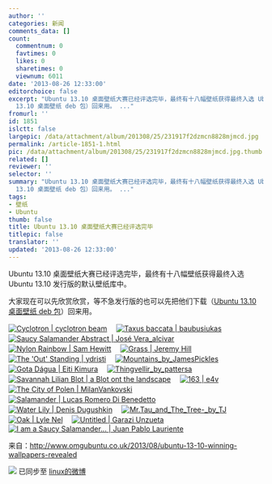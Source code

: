 ```yaml
---
author: ''
categories: 新闻
comments_data: []
count:
  commentnum: 0
  favtimes: 0
  likes: 0
  sharetimes: 0
  viewnum: 6011
date: '2013-08-26 12:33:00'
editorchoice: false
excerpt: "Ubuntu 13.10 桌面壁纸大赛已经评选完毕，最终有十八幅壁纸获得最终入选 Ubuntu 13.10 发行版的默认壁纸库中。\r\n大家现在可以先欣赏欣赏，等不急发行版的也可以先把他们下载（Ubuntu
  13.10 桌面壁纸 deb 包）回来用。 ..."
fromurl: ''
id: 1851
islctt: false
largepic: /data/attachment/album/201308/25/231917f2dzmcn8828mjmcd.jpg
permalink: /article-1851-1.html
pic: /data/attachment/album/201308/25/231917f2dzmcn8828mjmcd.jpg.thumb.jpg
related: []
reviewer: ''
selector: ''
summary: "Ubuntu 13.10 桌面壁纸大赛已经评选完毕，最终有十八幅壁纸获得最终入选 Ubuntu 13.10 发行版的默认壁纸库中。\r\n大家现在可以先欣赏欣赏，等不急发行版的也可以先把他们下载（Ubuntu
  13.10 桌面壁纸 deb 包）回来用。 ..."
tags:
- 壁纸
- Ubuntu
thumb: false
title: Ubuntu 13.10 桌面壁纸大赛已经评选完毕
titlepic: false
translator: ''
updated: '2013-08-26 12:33:00'
---
```


Ubuntu 13.10 桌面壁纸大赛已经评选完毕，最终有十八幅壁纸获得最终入选 Ubuntu 13.10 发行版的默认壁纸库中。


大家现在可以先欣赏欣赏，等不急发行版的也可以先把他们下载（[Ubuntu 13.10 桌面壁纸 deb 包](https://launchpad.net/~ubuntu-unity/+archive/daily-build/+build/4901205/+files/ubuntu-wallpapers-saucy_13.04.0%2B13.10.20130823-0ubuntu1_all.deb)）回来用。


[![Cyclotron | cyclotron beam](/data/attachment/album/201308/25/231917f2dzmcn8828mjmcd.jpg)](http://www.omgubuntu.co.uk/wp-content/uploads/2013/08/Cyclotron_by_cyclotron_beam.jpg "Cyclotron | cyclotron beam")　 [![Taxus baccata | baubusiukas](/data/attachment/album/201308/25/231919s9mwxbjaxjxhawwj.jpg)](http://www.omgubuntu.co.uk/wp-content/uploads/2013/08/Taxus_baccata_by_baubusiukas.jpg "Taxus baccata | baubusiukas")　 [![Saucy Salamander Abstract | José Vera_alcivar](http://www.omgubuntu.co.uk/wp-content/uploads/2013/08/Saucy_Salamander_Abstract_by_José_Vera_alcivar-350x200.jpg)](http://www.omgubuntu.co.uk/wp-content/uploads/2013/08/Saucy_Salamander_Abstract_by_José_Vera_alcivar.jpg "Saucy Salamander Abstract | José Vera_alcivar")　 [![Nylon Rainbow | Sam Hewitt](/data/attachment/album/201308/25/231920d7vhl7h2dnijsshd.jpg)](http://www.omgubuntu.co.uk/wp-content/uploads/2013/08/Nylon_Rainbow_by_Sam_Hewitt.jpg "Nylon Rainbow | Sam Hewitt")　 [![Grass | Jeremy Hill](/data/attachment/album/201308/25/231922huxbb5s55xzmdmst.jpg)](http://www.omgubuntu.co.uk/wp-content/uploads/2013/08/Grass_by_Jeremy_Hill.jpg "Grass | Jeremy Hill")　 [![The 'Out' Standing | ydristi](/data/attachment/album/201308/25/231923cyggcbymxtyg01y8.jpg)](http://www.omgubuntu.co.uk/wp-content/uploads/2013/08/THE_OUT_STANDING_by_ydristi.jpg "The ")　 [![Mountains_by_JamesPickles](/data/attachment/album/201308/25/231924yl6l3ltsl347336p.jpg)](http://www.omgubuntu.co.uk/wp-content/uploads/2013/08/Mountains_by_JamesPickles.jpg "Mountains_by_JamesPickles")　 [![Gota Dágua | Eiti Kimura](http://www.omgubuntu.co.uk/wp-content/uploads/2013/08/Gota_Dágua_by_Eiti_Kimura-350x200.jpg)](http://www.omgubuntu.co.uk/wp-content/uploads/2013/08/Gota_Dágua_by_Eiti_Kimura.jpg "Gota Dágua=")　 [![Thingvellir_by_pattersa](/data/attachment/album/201308/25/231926nffgk8wgtnzuaquw.jpg)](http://www.omgubuntu.co.uk/wp-content/uploads/2013/08/Thingvellir_by_pattersa.jpg "Thingvellir_by_pattersa")　 [![Savannah Lilian Blot | a Blot ont the landscape](/data/attachment/album/201308/25/231927quihhzhvh44ae9fe.jpg)](http://www.omgubuntu.co.uk/wp-content/uploads/2013/08/Savannah_Lilian_Blot_by_a_Blot_on_the_landscape.jpg "Savannah Lilian Blot | a Blot ont the landscape")　 [![163 | e4v](/data/attachment/album/201308/25/231928q86kwow6ohdiwx40.jpg)](http://www.omgubuntu.co.uk/wp-content/uploads/2013/08/163_by_e4v.jpg "163 | e4v")　 [![The City of Polen | MilanVankovski](/data/attachment/album/201308/25/231929zt9iseup1essmuk9.jpg)](http://www.omgubuntu.co.uk/wp-content/uploads/2013/08/The_City_of_Polen_by_MilanVankovski.jpg "The City of Polen | MilanVankovski")　 [![Salamander | Lucas Romero Di Benedetto](/data/attachment/album/201308/25/231931i8n3iixwi0oig0hz.jpg)](http://www.omgubuntu.co.uk/wp-content/uploads/2013/08/Salamander_by_Lucas_Romero_Di_Benedetto.jpg "Salamander | Lucas Romero Di Benedetto")　 [![Water Lily | Denis Dugushkin](/data/attachment/album/201308/25/2319321dqn0dab9wabwjw1.jpg)](http://www.omgubuntu.co.uk/wp-content/uploads/2013/08/Water_Lily_by_Denis_Dugushkin.jpg "Water Lily | Denis Dugushkin")　 [![Mr._Tau_and_The_Tree_-_by_TJ](/data/attachment/album/201308/25/231933eysv4hvsaa66yyyo.jpg)](http://www.omgubuntu.co.uk/wp-content/uploads/2013/08/Mr._Tau_and_The_Tree_-_by_TJ.jpg "Mr._Tau_and_The_Tree_-_by_TJ")　 [![Oak | Lyle Nel](/data/attachment/album/201308/25/231934vj7mjzpum7izffmu.jpg)](http://www.omgubuntu.co.uk/wp-content/uploads/2013/08/Oak_by_Lyle_Nel.jpg "Oak | Lyle Nel")　 [![Untitled | Garazi Unzueta](/data/attachment/album/201308/25/2319353i0xs3kpy3bipy3n.jpg)](http://www.omgubuntu.co.uk/wp-content/uploads/2013/08/Untitled_by_Garazi_Unzueta.jpg "Untitled | Garazi Unzueta")　 [![I am a Saucy Salamander... | Juan Pablo Lauriente](/data/attachment/album/201308/25/231936umfwkksrspnuar1u.jpg)](http://www.omgubuntu.co.uk/wp-content/uploads/2013/08/I_am_a_Saucy_Salamander..._by_Juan_Pablo_Lauriente.jpg "I am a Saucy Salamander... | Juan Pablo Lauriente")


来自：http://www.omgubuntu.co.uk/2013/08/ubuntu-13-10-winning-wallpapers-revealed


![](https://img.linux.net.cn/xwb/images/bgimg/icon_logo.png) 已同步至 [linux的微博](http://weibo.com/1772191555/A6vRc2rDk)